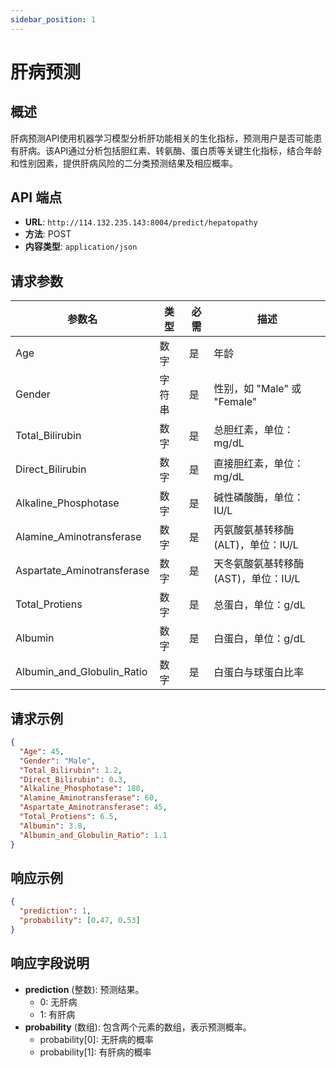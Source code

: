 ```yaml
---
sidebar_position: 1
---
```


# 肝病预测

## 概述

肝病预测API使用机器学习模型分析肝功能相关的生化指标，预测用户是否可能患有肝病。该API通过分析包括胆红素、转氨酶、蛋白质等关键生化指标，结合年龄和性别因素，提供肝病风险的二分类预测结果及相应概率。

## API 端点

- **URL**: `http://114.132.235.143:8004/predict/hepatopathy`
- **方法**: POST
- **内容类型**: `application/json`

## 请求参数

| 参数名                     | 类型   | 必需 | 描述                                |
| -------------------------- | ------ | ---- | ----------------------------------- |
| Age                        | 数字   | 是   | 年龄                                |
| Gender                     | 字符串 | 是   | 性别，如 "Male" 或 "Female"         |
| Total_Bilirubin            | 数字   | 是   | 总胆红素，单位：mg/dL               |
| Direct_Bilirubin           | 数字   | 是   | 直接胆红素，单位：mg/dL             |
| Alkaline_Phosphotase       | 数字   | 是   | 碱性磷酸酶，单位：IU/L              |
| Alamine_Aminotransferase   | 数字   | 是   | 丙氨酸氨基转移酶(ALT)，单位：IU/L   |
| Aspartate_Aminotransferase | 数字   | 是   | 天冬氨酸氨基转移酶(AST)，单位：IU/L |
| Total_Protiens             | 数字   | 是   | 总蛋白，单位：g/dL                  |
| Albumin                    | 数字   | 是   | 白蛋白，单位：g/dL                  |
| Albumin_and_Globulin_Ratio | 数字   | 是   | 白蛋白与球蛋白比率                  |

## 请求示例

```json
{
  "Age": 45,
  "Gender": "Male",
  "Total_Bilirubin": 1.2,
  "Direct_Bilirubin": 0.3,
  "Alkaline_Phosphotase": 180,
  "Alamine_Aminotransferase": 60,
  "Aspartate_Aminotransferase": 45,
  "Total_Protiens": 6.5,
  "Albumin": 3.8,
  "Albumin_and_Globulin_Ratio": 1.1
}
```

## 响应示例

```json
{
  "prediction": 1,
  "probability": [0.47, 0.53]
}
```

## 响应字段说明

- **prediction** (整数): 预测结果。
  - 0: 无肝病
  - 1: 有肝病
- **probability** (数组): 包含两个元素的数组，表示预测概率。
  - probability[0]: 无肝病的概率
  - probability[1]: 有肝病的概率